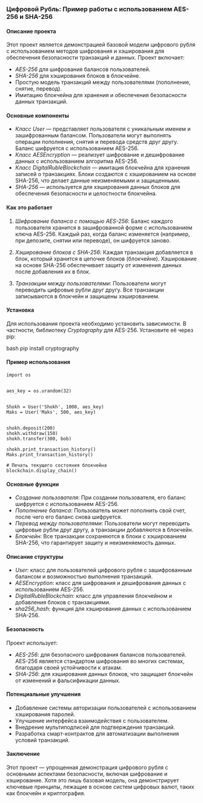 ### Цифровой Рубль: Пример работы с использованием AES-256 и SHA-256

#### Описание проекта

Этот проект является демонстрацией базовой модели цифрового рубля с использованием методов шифрования и хэширования для обеспечения безопасности транзакций и данных. Проект включает:
- *AES-256* для шифрования балансов пользователей.
- *SHA-256* для хэширования блоков в блокчейне.
- Простую модель транзакций между пользователями (пополнение, снятие, перевод).
- Имитацию блокчейна для хранения и обеспечения безопасности данных транзакций.

#### Основные компоненты

- *Класс User* — представляет пользователя с уникальным именем и зашифрованным балансом. Пользователи могут выполнять операции пополнения, снятия и перевода средств друг другу. Баланс шифруется с использованием AES-256.
- *Класс AESEncryption* — реализует шифрование и дешифрование данных с использованием алгоритма AES-256.
- *Класс DigitalRubleBlockchain* — имитация блокчейна для хранения записей о транзакциях. Блоки создаются с хэшированием на основе SHA-256, что делает данные неизменяемыми и защищенными.
- *SHA-256* — используется для хэширования данных блоков для обеспечения безопасности и целостности блокчейна.

#### Как это работает

1. *Шифрование баланса с помощью AES-256*: Баланс каждого пользователя хранится в зашифрованной форме с использованием ключа AES-256. Каждый раз, когда баланс изменяется (например, при депозите, снятии или переводе), он шифруется заново.

2. *Хэширование блоков с SHA-256*: Каждая транзакция добавляется в блок, который хранится в цепочке блоков (блокчейне). Хэширование на основе SHA-256 обеспечивает защиту от изменения данных после добавления их в блок.

3. *Транзакции между пользователями*: Пользователи могут переводить цифровые рубли друг другу. Все транзакции записываются в блокчейн и защищены хэшированием.

#### Установка

Для использования проекта необходимо установить зависимости. В частности, библиотеку *Cryptography* для AES-256. Установите её через pip:

bash
  pip install cryptography


#### Пример использования

   
    import os

     
    aes_key = os.urandom(32)

    
    Shokh = User('Shokh', 1000, aes_key)
    Maks = User('Maks', 500, aes_key)

    
    shokh.deposit(200)
    shokh.withdraw(150)
    shokh.transfer(300, bob)

    shokh.print_transaction_history()
    Maks.print_transaction_history()

    # Печать текущего состояния блокчейна
    blockchain.display_chain()


#### Основные функции

- *Создание пользователя*: При создании пользователя, его баланс шифруется с использованием AES-256.
- *Пополнение баланса*: Пользователь может пополнить свой счет, после чего его баланс снова шифруется.
- *Перевод между пользователями*: Пользователи могут переводить цифровые рубли друг другу, а транзакции добавляются в блокчейн.
- *Блокчейн*: Все транзакции сохраняются в блоки с хэшированием SHA-256, что гарантирует защиту и неизменяемость данных.

#### Описание структуры

- *User*: класс для пользователей цифрового рубля с зашифрованным балансом и возможностью выполнения транзакций.
- *AESEncryption*: класс для шифрования и дешифрования данных с использованием AES-256.
- *DigitalRubleBlockchain*: класс для управления блокчейном и добавления блоков с транзакциями.
- *sha256_hash*: функция для хэширования данных с использованием SHA-256.

#### Безопасность

Проект использует:
- *AES-256*: для безопасного шифрования балансов пользователей. AES-256 является стандартом шифрования во многих системах, благодаря своей устойчивости к атакам.
- *SHA-256*: для хэширования данных блоков, что защищает блокчейн от изменений и фальсификации данных.

#### Потенциальные улучшения

- Добавление системы авторизации пользователей с использованием хэширования паролей.
- Улучшение интерфейса взаимодействия с пользователем.
- Внедрение мультиподписей для подтверждения транзакций.
- Разработка смарт-контрактов для автоматизации выполнения условий транзакций.

#### Заключение

Этот проект — упрощенная демонстрация цифрового рубля с основными аспектами безопасности, включая шифрование и хэширование. Хотя это лишь базовая модель, она демонстрирует ключевые принципы, лежащие в основе систем цифровых валют, таких как блокчейн и криптография.
